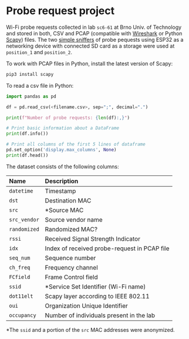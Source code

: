 # Probe request project

Wi-Fi probe requests collected in lab `sc6-61` at Brno Univ. of Technology and stored in both, CSV and PCAP (compatible with [Wireshark](https://www.wireshark.org/) or Python [Scapy](https://scapy.readthedocs.io/en/latest/index.html)) files. The two [simple sniffers](https://gitlab.com/tbravenec/esp32-probe-sniffer) of probe pequests using ESP32 as a networking device with connected SD card as a storage were used at `position_1` and `position_2`.

To work with PCAP files in Python, install the latest version of Scapy:

```bash
pip3 install scapy
```

To read a csv file in Python:

```python
import pandas as pd

df = pd.read_csv(<filename.csv>, sep=";", decimal=".")

print(f"Number of probe requests: {len(df):,}")

# Print basic information about a DataFrame
print(df.info())

# Print all columns of the first 5 lines of dataframe
pd.set_option('display.max_columns', None)
print(df.head())
```

The dataset consists of the following columns:

| **Name**     | **Description**                              |
|:-------------|:---------------------------------------------|
| `datetime`   | Timestamp                                    |
| `dst`        | Destination MAC                              |
| `src`        | *Source MAC                                  |
| `src_vendor` | Source vendor name                           |
| `randomized` | Randomized MAC?                              |
| `rssi`       | Received Signal Strength Indicator           |
| `idx`        | Index of received probe-request in PCAP file |
| `seq_num`    | Sequence number                              |
| `ch_freq`    | Frequency channel                            |
| `FCfield`    | Frame Control field                          |
| `ssid`       | *Service Set Identifier (Wi-Fi name)         |
| `dot11elt`   | Scapy layer according to IEEE 802.11         |
| `oui`        | Organization Unique Identifier               |
| `occupancy`  | Number of individuals present in the lab     |

*The `ssid` and a portion of the `src` MAC addresses were anonymized.
